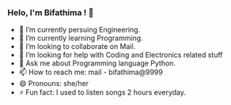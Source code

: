 ### Helo, I'm Bifathima ! 👋


- 🔭 I’m currently persuing Engineering.
- 🌱 I’m currently learning Programming.
- 👯 I’m looking to collaborate on Mail.
- 🤔 I’m looking for help with Coding and Electronics related stuff
- 💬 Ask me about Programming language Python.
- 📫 How to reach me: mail - bifathima@9999
- 😄 Pronouns: she/her
- ⚡ Fun fact: I used to listen songs 2 hours everyday.
